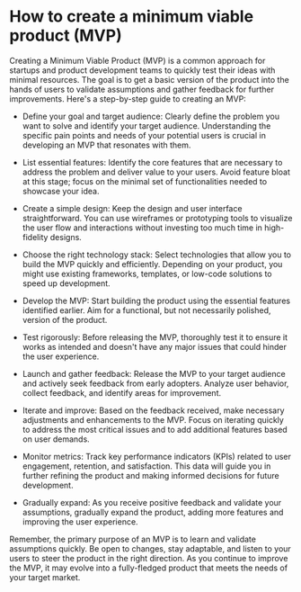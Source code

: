 # How to create a minimum viable product (MVP)

Creating a Minimum Viable Product (MVP) is a common approach for startups and product development teams to quickly test their ideas with minimal resources. The goal is to get a basic version of the product into the hands of users to validate assumptions and gather feedback for further improvements. Here's a step-by-step guide to creating an MVP:

* Define your goal and target audience: Clearly define the problem you want to solve and identify your target audience. Understanding the specific pain points and needs of your potential users is crucial in developing an MVP that resonates with them.

* List essential features: Identify the core features that are necessary to address the problem and deliver value to your users. Avoid feature bloat at this stage; focus on the minimal set of functionalities needed to showcase your idea.

* Create a simple design: Keep the design and user interface straightforward. You can use wireframes or prototyping tools to visualize the user flow and interactions without investing too much time in high-fidelity designs.

* Choose the right technology stack: Select technologies that allow you to build the MVP quickly and efficiently. Depending on your product, you might use existing frameworks, templates, or low-code solutions to speed up development.

* Develop the MVP: Start building the product using the essential features identified earlier. Aim for a functional, but not necessarily polished, version of the product.

* Test rigorously: Before releasing the MVP, thoroughly test it to ensure it works as intended and doesn't have any major issues that could hinder the user experience.

* Launch and gather feedback: Release the MVP to your target audience and actively seek feedback from early adopters. Analyze user behavior, collect feedback, and identify areas for improvement.

* Iterate and improve: Based on the feedback received, make necessary adjustments and enhancements to the MVP. Focus on iterating quickly to address the most critical issues and to add additional features based on user demands.

* Monitor metrics: Track key performance indicators (KPIs) related to user engagement, retention, and satisfaction. This data will guide you in further refining the product and making informed decisions for future development.

* Gradually expand: As you receive positive feedback and validate your assumptions, gradually expand the product, adding more features and improving the user experience.

Remember, the primary purpose of an MVP is to learn and validate assumptions quickly. Be open to changes, stay adaptable, and listen to your users to steer the product in the right direction. As you continue to improve the MVP, it may evolve into a fully-fledged product that meets the needs of your target market.